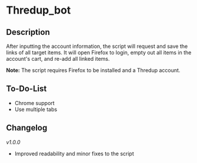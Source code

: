 # Thredup_bot

## Description
After inputting the account information, the script will request and save the links of
all target items. It will open Firefox to login, empty out all items in the account's cart, and
re-add all linked items.

**Note:** The script requires Firefox to be installed and a Thredup account.

## To-Do-List
- Chrome support
- Use multiple tabs

## Changelog

*v1.0.0*
- Improved readability and minor fixes to the script
